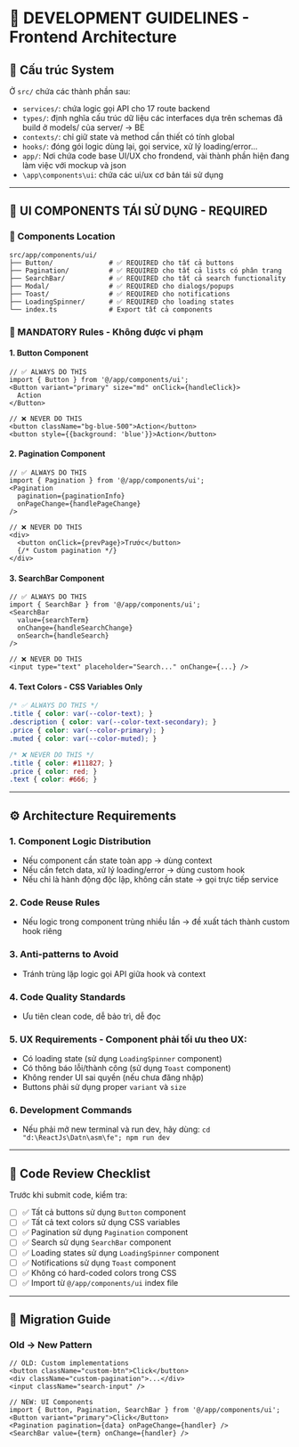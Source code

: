 # 🚀 DEVELOPMENT GUIDELINES - Frontend Architecture

## 📁 Cấu trúc System

Ở `src/` chứa các thành phần sau:
- `services/`: chứa logic gọi API cho 17 route backend
- `types/`: định nghĩa cấu trúc dữ liệu các interfaces dựa trên schemas đã build ở models/ của server/ -> BE
- `contexts/`: chỉ giữ state và method cần thiết có tính global 
- `hooks/`: đóng gói logic dùng lại, gọi service, xử lý loading/error...
- `app/`: Nơi chứa code base UI/UX cho frondend, vài thành phần hiện đang làm việc với mockup và json
- `\app\components\ui`: chứa các ui/ux cơ bản tái sử dụng

---

## 🎯 UI COMPONENTS TÁI SỬ DỤNG - REQUIRED

### 📍 Components Location
```
src/app/components/ui/
├── Button/              # ✅ REQUIRED cho tất cả buttons
├── Pagination/          # ✅ REQUIRED cho tất cả lists có phân trang  
├── SearchBar/           # ✅ REQUIRED cho tất cả search functionality
├── Modal/               # ✅ REQUIRED cho dialogs/popups
├── Toast/               # ✅ REQUIRED cho notifications
├── LoadingSpinner/      # ✅ REQUIRED cho loading states
└── index.ts             # Export tất cả components
```

### 🔴 MANDATORY Rules - Không được vi phạm

#### 1. Button Component
```tsx
// ✅ ALWAYS DO THIS
import { Button } from '@/app/components/ui';
<Button variant="primary" size="md" onClick={handleClick}>
  Action
</Button>

// ❌ NEVER DO THIS  
<button className="bg-blue-500">Action</button>
<button style={{background: 'blue'}}>Action</button>
```

#### 2. Pagination Component
```tsx
// ✅ ALWAYS DO THIS
import { Pagination } from '@/app/components/ui';
<Pagination 
  pagination={paginationInfo} 
  onPageChange={handlePageChange} 
/>

// ❌ NEVER DO THIS
<div>
  <button onClick={prevPage}>Trước</button>
  {/* Custom pagination */}
</div>
```

#### 3. SearchBar Component
```tsx
// ✅ ALWAYS DO THIS
import { SearchBar } from '@/app/components/ui';
<SearchBar 
  value={searchTerm}
  onChange={handleSearchChange}
  onSearch={handleSearch}
/>

// ❌ NEVER DO THIS
<input type="text" placeholder="Search..." onChange={...} />
```

#### 4. Text Colors - CSS Variables Only
```css
/* ✅ ALWAYS DO THIS */
.title { color: var(--color-text); }
.description { color: var(--color-text-secondary); }
.price { color: var(--color-primary); }
.muted { color: var(--color-muted); }

/* ❌ NEVER DO THIS */
.title { color: #111827; }
.price { color: red; }
.text { color: #666; }
```

---

## ⚙️ Architecture Requirements

### 1. Component Logic Distribution
   - Nếu component cần state toàn app  → dùng context
   - Nếu cần fetch data, xử lý loading/error → dùng custom hook
   - Nếu chỉ là hành động độc lập, không cần state → gọi trực tiếp service

### 2. Code Reuse Rules
   - Nếu logic trong component trùng nhiều lần → đề xuất tách thành custom hook riêng

### 3. Anti-patterns to Avoid
   - Tránh trùng lặp logic gọi API giữa hook và context

### 4. Code Quality Standards
   - Ưu tiên clean code, dễ bảo trì, dễ đọc

### 5. UX Requirements - Component phải tối ưu theo UX:
   - Có loading state (sử dụng `LoadingSpinner` component)
   - Có thông báo lỗi/thành công (sử dụng `Toast` component)
   - Không render UI sai quyền (nếu chưa đăng nhập)
   - Buttons phải sử dụng proper `variant` và `size`

### 6. Development Commands
   - Nếu phải mở new terminal và run dev, hãy dùng: `cd "d:\ReactJs\Datn\asm\fe"; npm run dev`

---

## 🚨 Code Review Checklist

Trước khi submit code, kiểm tra:
- [ ] ✅ Tất cả buttons sử dụng `Button` component
- [ ] ✅ Tất cả text colors sử dụng CSS variables  
- [ ] ✅ Pagination sử dụng `Pagination` component
- [ ] ✅ Search sử dụng `SearchBar` component
- [ ] ✅ Loading states sử dụng `LoadingSpinner` component
- [ ] ✅ Notifications sử dụng `Toast` component
- [ ] ✅ Không có hard-coded colors trong CSS
- [ ] ✅ Import từ `@/app/components/ui` index file

---

## 📝 Migration Guide

### Old → New Pattern
```tsx
// OLD: Custom implementations
<button className="custom-btn">Click</button>
<div className="custom-pagination">...</div>
<input className="search-input" />

// NEW: UI Components
import { Button, Pagination, SearchBar } from '@/app/components/ui';
<Button variant="primary">Click</Button>
<Pagination pagination={data} onPageChange={handler} />
<SearchBar value={term} onChange={handler} />
```
